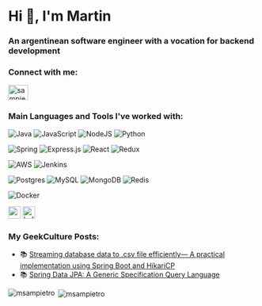 <h1 align="left">Hi 👋, I'm Martin</h1>
<h3 align="left">An argentinean software engineer with a vocation for backend development</h3>

<h3 align="left">Connect with me:</h3>
<p align="left">
<a href="https://linkedin.com/in/sampietromartin" target="blank"><img align="center" src="https://raw.githubusercontent.com/rahuldkjain/github-profile-readme-generator/master/src/images/icons/Social/linked-in-alt.svg" alt="sampietromartin" height="30" width="40" /></a>

<h3 align="left">Main Languages and Tools I've worked with:</h3>
<p align="left"> 
  <img alt="Java" src="https://img.shields.io/badge/java-%23ED8B00.svg?style=for-the-badge&logo=java&logoColor=white"/>
  <img alt="JavaScript" src="https://img.shields.io/badge/javascript-%23323330.svg?style=for-the-badge&logo=javascript&logoColor=%23F7DF1E"/>
  <img alt="NodeJS" src="https://img.shields.io/badge/node.js-%2343853D.svg?style=for-the-badge&logo=node-dot-js&logoColor=white"/> 
  <img alt="Python" src="https://img.shields.io/badge/python-%2314354C.svg?style=for-the-badge&logo=python&logoColor=white"/>
  <p align="left">
  <img alt="Spring" src="https://img.shields.io/badge/spring-%236DB33F.svg?style=for-the-badge&logo=spring&logoColor=white"/>
  <img alt="Express.js" src="https://img.shields.io/badge/express.js-%23404d59.svg?style=for-the-badge&logo=express&logoColor=%2361DAFB"/>
  <img alt="React" src="https://img.shields.io/badge/react-%2320232a.svg?style=for-the-badge&logo=react&logoColor=%2361DAFB"/>
  <img alt="Redux" src="https://img.shields.io/badge/redux-%23593d88.svg?style=for-the-badge&logo=redux&logoColor=white"/>
    </p>
  <p align="left">
  <img alt="AWS" src="https://img.shields.io/badge/AWS-%23FF9900.svg?style=for-the-badge&logo=amazon-aws&logoColor=white"/>
  <img alt="Jenkins" src="https://img.shields.io/badge/jenkins-%232C5263.svg?style=for-the-badge&logo=jenkins&logoColor=white"/>
  </p>
  <p align="left">
  <img alt="Postgres" src ="https://img.shields.io/badge/postgres-%23316192.svg?style=for-the-badge&logo=postgresql&logoColor=white"/>
  <img alt="MySQL" src="https://img.shields.io/badge/mysql-%2300f.svg?style=for-the-badge&logo=mysql&logoColor=white"/>
  <img alt="MongoDB" src ="https://img.shields.io/badge/MongoDB-%234ea94b.svg?style=for-the-badge&logo=mongodb&logoColor=white"/>
  <img alt="Redis" src="https://img.shields.io/badge/redis-%23DD0031.svg?style=for-the-badge&logo=redis&logoColor=white"/>
  </p>
  <p align="left">
  <img alt="Docker" src="https://img.shields.io/badge/docker-%230db7ed.svg?style=for-the-badge&logo=docker&logoColor=white"/>
  </p>
  <p>
  <img src="https://www.vectorlogo.zone/logos/rabbitmq/rabbitmq-icon.svg" alt="rabbitMQ" width="25" height="25"/>
  <img src="https://www.vectorlogo.zone/logos/apache_kafka/apache_kafka-icon.svg" alt="kafka" width="25" height="25"/>
  </p>
</p>

### My GeekCulture Posts:
- 📚 <a href="https://medium.com/geekculture/hikaricp-multiple-connection-pools-over-single-physical-database-a1cda85fb33b" target="_blank">Streaming database data to .csv file efficiently— A practical implementation using Spring Boot and HikariCP</a>
- 📚 <a href="https://medium.com/geekculture/spring-data-jpa-a-generic-specification-query-language-a599aea84856" target="_blank">Spring Data JPA: A Generic Specification Query Language</a>

<p><img align="left" src="https://github-readme-stats.vercel.app/api/top-langs?username=msampietro&theme=prussian&show_icons=true&locale=en&layout=compact" alt="msampietro" /></p>



<p>&nbsp;<img align="center" src="https://github-readme-stats.vercel.app/api?username=msampietro&theme=prussian&hide=contribs,prs&count_private=true&show_icons=true&locale=en" alt="msampietro" /></p>
